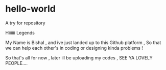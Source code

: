 # hello-world
A try for repository




Hiiiiii Legends

My Name is Bishal , and ive just landed up to this Github platform ,
So that we can help each other's in coding or designing kinda problems !


So that's all for now , later ill be uploading my codes , SEE YA LOVELY PEOPLE....



